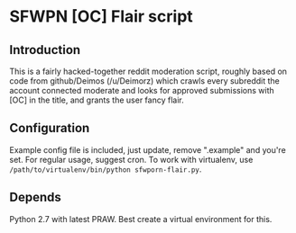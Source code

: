 # SFWPN [OC] Flair script

## Introduction

This is a fairly hacked-together reddit moderation script, roughly based on code from
github/Deimos (/u/Deimorz) which crawls every subreddit the account connected moderate
and looks for approved submissions with [OC] in the title, and grants the user fancy
flair.

## Configuration

Example config file is included, just update, remove ".example" and you're set.
For regular usage, suggest cron. To work with virtualenv, use `/path/to/virtualenv/bin/python
sfwporn-flair.py`.

## Depends

Python 2.7 with latest PRAW. Best create a virtual environment for this.